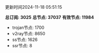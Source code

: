 更新时间2024-11-18 05:51:15

**总订阅: 3025**
**总节点: 37037**
**有效节点: 11984**
- trojan节点: 1700
- v2ray节点: 8650
- ss节点: 1626
- ssr节点: 8
